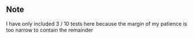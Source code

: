 ## Note
I have only included 3 / 10 tests here because the margin of my patience is too narrow to contain the remainder
